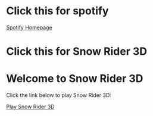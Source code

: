 # Click this for spotify

[Spotify Homepage](https://www.spotify.com/)

# Click this for Snow Rider 3D

<!DOCTYPE html>
<html lang="en">
<head>
    <meta charset="UTF-8">
    <meta name="viewport" content="width=device-width, initial-scale=1.0">
    <title>Snow Rider 3D</title>
</head>
<body>
    <h1>Welcome to Snow Rider 3D</h1>
    <p>Click the link below to play Snow Rider 3D:</p>
    <a href="https://bigred090.github.io/snow-rider-3d" target="_blank">Play Snow Rider 3D</a>
</body>
</html>
